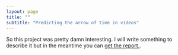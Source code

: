 ```yaml
---
layout: page
title: ""
subtitle: "Predicting the arrow of time in videos"
---
```


So this project was pretty damn interesting. I will write something to describe it but in the meantime you can [get the report.](/pdf/Report_RecVis.pdf).
